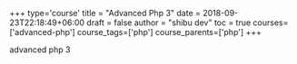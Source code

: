 +++
type='course'
title = "Advanced Php 3"
date = 2018-09-23T22:18:49+06:00
draft = false
author = "shibu dev"
toc = true
courses=['advanced-php']
course_tags=['php']
course_parents=['php']
+++

<!-- All taxonomy write plural format -->
advanced php 3
